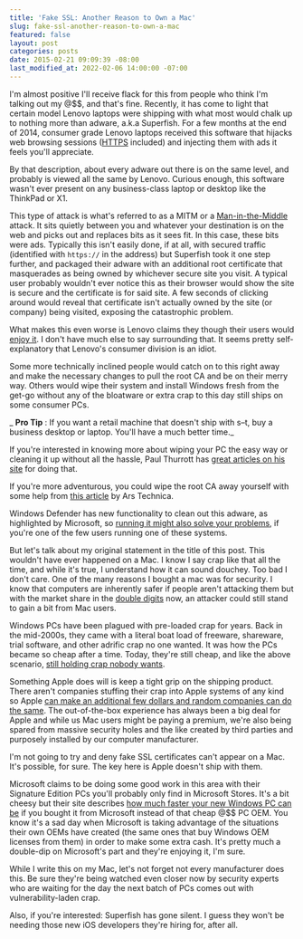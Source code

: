 ```yaml
---
title: 'Fake SSL: Another Reason to Own a Mac'
slug: fake-ssl-another-reason-to-own-a-mac
featured: false
layout: post
categories: posts
date: 2015-02-21 09:09:39 -08:00
last_modified_at: 2022-02-06 14:00:00 -07:00
---
```


I'm almost positive I'll receive flack for this from people who think I'm talking out my @$$, and that's fine. Recently, it has come to light that certain model Lenovo laptops were shipping with what most would chalk up to nothing more than adware, a.k.a Superfish. For a few months at the end of 2014, consumer grade Lenovo laptops received this software that hijacks web browsing sessions ([HTTPS](http://en.wikipedia.org/wiki/HTTP_Secure) included) and injecting them with ads it feels you'll appreciate.

By that description, about every adware out there is on the same level, and probably is viewed all the same by Lenovo. Curious enough, this software wasn't ever present on any business-class laptop or desktop like the ThinkPad or X1.

This type of attack is what's referred to as a MITM or a [Man-in-the-Middle](http://en.wikipedia.org/wiki/Man-in-the-middle_attack) attack. It sits quietly between you and whatever your destination is on the web and picks out and replaces bits as it sees fit. In this case, these bits were ads. Typically this isn't easily done, if at all, with secured traffic (identified with `https://` in the address) but Superfish took it one step further, and packaged their adware with an additional root certificate that masquerades as being owned by whichever secure site you visit. A typical user probably wouldn't ever notice this as their browser would show the site is secure and the certificate is for said site. A few seconds of clicking around would reveal that certificate isn't actually owned by the site (or company) being visited, exposing the catastrophic problem.

What makes this even worse is Lenovo claims they though their users would [enjoy it](http://arstechnica.com/security/2015/02/lenovo-honestly-thought-youd-enjoy-that-superfish-https-spyware/). I don't have much else to say surrounding that. It seems pretty self-explanatory that Lenovo's consumer division is an idiot.

Some more technically inclined people would catch on to this right away and make the necessary changes to pull the root CA and be on their merry way. Others would wipe their system and install Windows fresh from the get-go without any of the bloatware or extra crap to this day still ships on some consumer PCs.

_ **Pro Tip** : If you want a retail machine that doesn't ship with s–t, buy a business desktop or laptop. You'll have a much better time._

If you're interested in knowing more about wiping your PC the easy way or cleaning it up without all the hassle, Paul Thurrott has [great articles on his site](https://www.thurrott.com/tag/clean-pc) for doing that.

If you're more adventurous, you could wipe the root CA away yourself with some help from [this article](http://arstechnica.com/security/2015/02/how-to-remove-the-superfish-malware-what-lenovo-doesnt-tell-you/) by Ars Technica.

Windows Defender has new functionality to clean out this adware, as highlighted by Microsoft, so [running it might also solve your problems](http://arstechnica.com/security/2015/02/windows-defender-now-removes-superfish-malware-if-youre-lucky/), if you're one of the few users running one of these systems.

But let's talk about my original statement in the title of this post. This wouldn't have ever happened on a Mac. I know I say crap like that all the time, and while it's true, I understand how it can sound douchey. Too bad I don't care. One of the many reasons I bought a mac was for security. I know that computers are inherently safer if people aren't attacking them but with the market share in the [double digits](http://techcrunch.com/2014/11/07/mac-achieves-highest-u-s-pc-market-share-ever-in-q3-2014-according-to-idc/) now, an attacker could still stand to gain a bit from Mac users.

Windows PCs have been plagued with pre-loaded crap for years. Back in the mid-2000s, they came with a literal boat load of freeware, shareware, trial software, and other adrific crap no one wanted. It was how the PCs became so cheap after a time. Today, they're still cheap, and like the above scenario, [still holding crap nobody wants](http://www.howtogeek.com/174587/refreshing-your-pc-wont-help-why-bloatware-is-still-a-problem-on-windows-8/).

Something Apple does will is keep a tight grip on the shipping product. There aren't companies stuffing their crap into Apple systems of any kind so Apple [can make an additional few dollars and random companies can do the same](http://www.howtogeek.com/163303/how-computer-manufacturers-are-paid-to-make-your-laptop-worse/). The out-of-the-box experience has always been a big deal for Apple and while us Mac users might be paying a premium, we're also being spared from massive security holes and the like created by third parties and purposely installed by our computer manufacturer.

I'm not going to try and deny fake SSL certificates can't appear on a Mac. It's possible, for sure. The key here is Apple doesn't ship with them.

Microsoft claims to be doing some good work in this area with their Signature Edition PCs you'll probably only find in Microsoft Stores. It's a bit cheesy but their site describes [how much faster your new Windows PC can be](http://www.microsoftstore.com/store?SiteID=msusa&Locale=en_US&Action=ContentTheme&pbPage=MicrosoftSignature&ThemeID=33363200) if you bought it from Microsoft instead of that cheap @$$ PC OEM. You know it's a sad day when Microsoft is taking advantage of the situations their own OEMs have created (the same ones that buy Windows OEM licenses from them) in order to make some extra cash. It's pretty much a double-dip on Microsoft's part and they're enjoying it, I'm sure.

While I write this on my Mac, let's not forget not every manufacturer does this. Be sure they're being watched even closer now by security experts who are waiting for the day the next batch of PCs comes out with vulnerability-laden crap.

Also, if you're interested: Superfish has gone silent. I guess they won't be needing those new iOS developers they're hiring for, after all.

